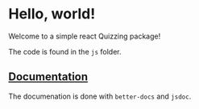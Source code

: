 
# Hello, world!


Welcome to a simple react Quizzing package!

The code is found in the `js` folder.

## [Documentation](/out)

The documenation is done with `better-docs` and `jsdoc`.